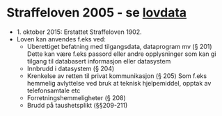 # Straffeloven 2005 - se [lovdata](https://lovdata.no/dokument/NL/lov/2005-05-20-28?q=straffeloven%202005)

* 1\. oktober 2015: Erstattet Straffeloven 1902.
* Loven kan anvendes f.eks ved:
  * Uberettiget befatning med tilgangsdata, dataprogram mv (§ 201)
    Dette kan være f.eks passord eller andre opplysninger som kan gi tilgang til databasert informasjon eller datasystem
  * Innbrudd i datasystem (§ 204)
  * Krenkelse av retten til privat kommunikasjon (§ 205)
    Som f.eks hemmelig avlyttelse ved bruk at teknisk hjelpemiddel, opptak av telefonsamtale etc
  * Forretningshemmeligheter (§ 208)
  * Brudd på taushetsplikt (§§209-211)

